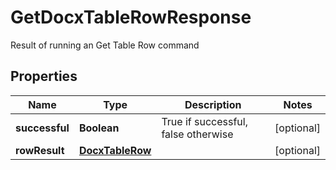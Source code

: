 

# GetDocxTableRowResponse

Result of running an Get Table Row command

## Properties

| Name | Type | Description | Notes |
|------------ | ------------- | ------------- | -------------|
|**successful** | **Boolean** | True if successful, false otherwise |  [optional] |
|**rowResult** | [**DocxTableRow**](DocxTableRow.md) |  |  [optional] |



